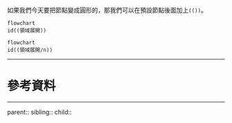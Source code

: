 如果我們今天要把節點變成圓形的，那我們可以在預設節點後面加上`(())`。
```Mermaid
flowchart
id((領域展開))
```
```mermaid
flowchart
id((領域展開/n))
```


- - -
# 參考資料

- - -
parent::
sibling::
child::